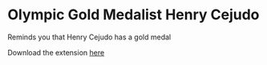 # Olympic Gold Medalist Henry Cejudo
Reminds you that Henry Cejudo has a gold medal

Download the extension [here](https://chrome.google.com/webstore/detail/olympic-gold-medalist-hen/jiohalihjepafhfmbcbbcblngagcpgbj)
